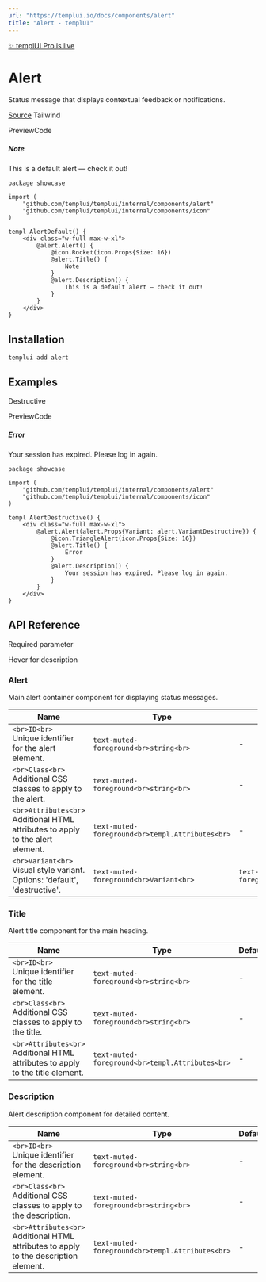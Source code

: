 ```yaml
---
url: "https://templui.io/docs/components/alert"
title: "Alert - templUI"
---
```


[✨ templUI Pro is live](https://pro.templui.io/)

# Alert

Status message that displays contextual feedback or notifications.

[Source](https://github.com/templui/templui/tree/main/internal/components/alert) Tailwind

PreviewCode

##### Note

This is a default alert — check it out!

```
package showcase

import (
	"github.com/templui/templui/internal/components/alert"
	"github.com/templui/templui/internal/components/icon"
)

templ AlertDefault() {
	<div class="w-full max-w-xl">
		@alert.Alert() {
			@icon.Rocket(icon.Props{Size: 16})
			@alert.Title() {
				Note
			}
			@alert.Description() {
				This is a default alert — check it out!
			}
		}
	</div>
}

```

## Installation

```
templui add alert
```

## Examples

Destructive

PreviewCode

##### Error

Your session has expired. Please log in again.

```
package showcase

import (
	"github.com/templui/templui/internal/components/alert"
	"github.com/templui/templui/internal/components/icon"
)

templ AlertDestructive() {
	<div class="w-full max-w-xl">
		@alert.Alert(alert.Props{Variant: alert.VariantDestructive}) {
			@icon.TriangleAlert(icon.Props{Size: 16})
			@alert.Title() {
				Error
			}
			@alert.Description() {
				Your session has expired. Please log in again.
			}
		}
	</div>
}

```

## API Reference

Required parameter

Hover for description

### Alert

Main alert container component for displaying status messages.

| Name | Type | Default |
| --- | --- | --- |
| ```<br>ID<br>```<br>Unique identifier for the alert element. | ```text-muted-foreground<br>string<br>``` | - |
| ```<br>Class<br>```<br>Additional CSS classes to apply to the alert. | ```text-muted-foreground<br>string<br>``` | - |
| ```<br>Attributes<br>```<br>Additional HTML attributes to apply to the alert element. | ```text-muted-foreground<br>templ.Attributes<br>``` | - |
| ```<br>Variant<br>```<br>Visual style variant. Options: 'default', 'destructive'. | ```text-muted-foreground<br>Variant<br>``` | ```text-muted-foreground<br>default<br>``` |

### Title

Alert title component for the main heading.

| Name | Type | Default |
| --- | --- | --- |
| ```<br>ID<br>```<br>Unique identifier for the title element. | ```text-muted-foreground<br>string<br>``` | - |
| ```<br>Class<br>```<br>Additional CSS classes to apply to the title. | ```text-muted-foreground<br>string<br>``` | - |
| ```<br>Attributes<br>```<br>Additional HTML attributes to apply to the title element. | ```text-muted-foreground<br>templ.Attributes<br>``` | - |

### Description

Alert description component for detailed content.

| Name | Type | Default |
| --- | --- | --- |
| ```<br>ID<br>```<br>Unique identifier for the description element. | ```text-muted-foreground<br>string<br>``` | - |
| ```<br>Class<br>```<br>Additional CSS classes to apply to the description. | ```text-muted-foreground<br>string<br>``` | - |
| ```<br>Attributes<br>```<br>Additional HTML attributes to apply to the description element. | ```text-muted-foreground<br>templ.Attributes<br>``` | - |